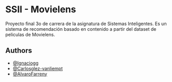 
# SSII - Movielens

Proyecto final 3o de carrera de la asignatura de Sistemas Inteligentes. 
Es un sistema de recomendación basado en contenido a partir del dataset de peliculas de Movielens.

## Authors

- [@Ignaciogg](https://github.com/Ignaciogg)
- [@Carlosglez-vanliempt](https://github.com/Carlosglez-vanliempt)
- [@AlvaroFarreny](https://github.com/AlvaroFarreny)


